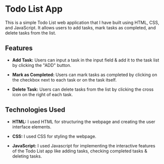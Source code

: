 # Todo List App

This is a simple Todo List web application that I have built using HTML, CSS, and JavaScript. It allows users to add tasks, mark tasks as completed, and delete tasks from the list.

## Features

- **Add Task:** Users can input a task in the input field & add it to the task list by clicking the "ADD" button.

- **Mark as Completed:** Users can mark tasks as completed by clicking on the checkbox next to each task or on the task itself.

- **Delete Task:** Users can delete tasks from the list by clicking the cross icon on the right of each task.


## Technologies Used

- **HTML:** I used HTML for structuring the webpage and creating the user interface elements.

- **CSS:** I used CSS for styling the webpage.

- **JavaScript:** I used Javascript for implementing the interactive features of the Todo List app like adding tasks, checking completed tasks & deleting tasks.


